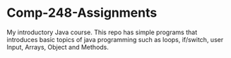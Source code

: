 # Comp-248-Assignments
My introductory Java course. This repo has simple programs that introduces basic topics of java programming such as loops, if/switch, user Input, Arrays, Object and Methods.
